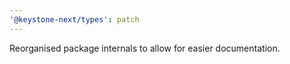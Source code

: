 ```yaml
---
'@keystone-next/types': patch
---
```


Reorganised package internals to allow for easier documentation.
